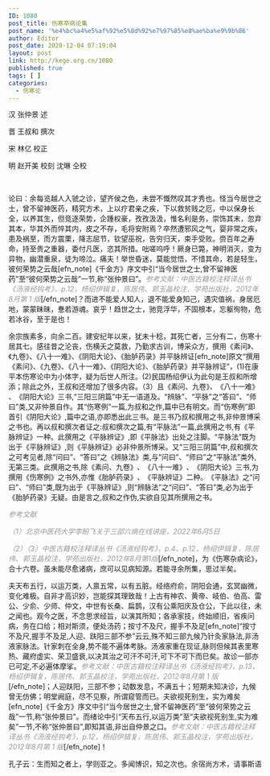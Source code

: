 ```yaml
---
ID: 1080
post_title: 伤寒卒病论集
post_name: '%e4%bc%a4%e5%af%92%e5%8d%92%e7%97%85%e8%ae%ba%e9%9b%86'
author: Editor
post_date: 2020-12-04 07:19:04
layout: post
link: http://kege.org.cn/1080
published: true
tags: [ ]
categories:
  - 伤寒论
---
```

<!-- wp:paragraph -->
<p>汉 张仲景 述</p>
<p>晋 王叔和 撰次</p>
<p>宋 林亿 校正</p>
<p>明 赵开美 校刻 沈琳 仝校</p>
<p>&nbsp;</p>
<p>论曰：余每览越人入虢之诊，望齐侯之色，未尝不慨然叹其才秀也。怪当今居世之士，曾不留神医药，精究方术，上以疗君亲之疾，下以救贫贱之厄，中以保身长全，以养其生，但竞逐荣势，企踵权豪，孜孜汲汲，惟名利是务，崇饰其末，忽弃其本，华其外而悴其内，皮之不存，毛将安附焉？卒然遭邪风之气，婴非常之疾，患及祸至，而方震栗，降志屈节，钦望巫祝，告穷归天，束手受败。赍百年之寿命，持至贵之重器，委付凡医，恣其所措。咄嗟呜呼！厥身已斃，神明消灭，变为异物，幽潜重泉，徒为啼泣。痛夫！举世昏迷，莫能觉悟，不惜其命，若是轻生，彼何荣势之云哉[efn_note]《千金方》序文中引“当今居世之士,曾不留神医药”至“彼何荣势之云哉”一节,称“张仲景曰”​。<span style="color: #999999;"><em>参考文献：中医古籍校注释译丛书《汤液经钩考》，p.12，杨绍伊辑复，陈居伟、郭玉晶校注，学苑出版社，2012年8月第 1 版</em></span>[/efn_note]？而进不能爱人知人，退不能爱身知己，遇灾值祸，身居厄地，蒙蒙昧昧，惷若游魂。哀乎！趋世之士，驰竞浮华，不固根本，忘躯徇物，危若冰谷，至于是也！</p>
<!-- /wp:paragraph -->

<!-- wp:paragraph --><!-- /wp:paragraph -->

<!-- wp:paragraph -->
<p>余宗族素多，向余二百。建安纪年以来，犹未十稔，其死亡者，三分有二，伤寒十居其七。感往昔之沦丧，伤横夭之莫救，乃勤求古训，博采众方，撰用《素问》、《九卷》、《八十一难》、《阴阳大论》、《胎胪药录》并平脉辨证[efn_note]原文“撰用《素问》、《九卷》、《八十一难》、《阴阳大论》、《胎胪药录》并平脉辨证”，(1)在康平本伤寒论中为小体字，疑为后世人所注。(2)民国杨绍伊认为此句是王叔和所增添；除此之外，王叔和还增加了很多内容。（3）且《素问、九卷​》、​《八十一难》​、​《阴阳大论》三书,“三阳三阴篇”中无一语道及。​“辨脉”​、​“平脉”之“答曰”​、​“师曰”类,又非仲景自作。其“伤寒例”一篇,为叔和之作,篇中已有明文。而“伤寒例”即首引《阴阳大论》,篇中之语,亦即悉出此三书。是三书乃叔和撰用之书,非仲景博采之书也。再以叔和撰次者证之:叔和撰次之篇,有“平脉法”一篇,此撰用之书,有《平脉辨证》一种。此撰用之《平脉辨证》,即《平脉法》出处之注脚。​“平脉法”既为出于《平脉辨证》,则《平脉辨证》必非仲景所博采。又“三阳三阴篇”中,叔和撰次之可考见者,除“问曰”​、​“答曰”之《辨脉法》类,与“问曰”​、​“师曰”之“平脉法”类外,无第三类。此撰用之书,除《素问、九卷​》​、​《八十一难》​、​《阴阳大论》三书,为撰用《伤寒例》之书外,亦惟《胎胪药录》​、​《平脉辨证》二种。​《平脉法》之“问曰”​、​“师曰”类,既为出于《平脉辨证》,则“辨脉法”之“问曰”​、​“答曰”类,必为出于《胎胪药录》无疑。由是言之,叔和之作伪,实欲自见其所撰用之书。</p>
<p><span style="color: #999999;"><em>参考文献</em></span></p>
<p><span style="color: #999999;"><em>（1）北京中医药大学李盼飞关于三部六病在线讲座，2022年6月5日</em></span></p>
<p><span style="color: #999999;"><em>（2）（3）中医古籍校注释译丛书《汤液经钩考》，p.4、p.12，杨绍伊辑复，陈居伟、郭玉晶校注，学苑出版社，2012年8月第1版</em></span>[/efn_note]，为《伤寒杂病论》，合十六卷。虽未能尽愈诸病，庶可以见病知源。若能寻余所集，思过半矣。</p>
<!-- /wp:paragraph -->

<!-- wp:paragraph -->
<p>夫天布五行，以运万类，人禀五常，以有五脏。经络府俞，阴阳会通，玄冥幽微，变化难极。自非才高识妙，岂能探其理致哉！上古有神农、黄帝、岐伯、伯高、雷公、少俞、少师、仲文，中世有长桑、扁鹊，汉有公乘阳庆及仓公，下此以往，未之闻也。观今之医，不念思求经旨，以演其所知；各承家技，终始顺旧，省疾问病，务在口给；相对斯须，便处汤药；按寸不及尺，握手不及足[efn_note]“按寸不及尺,握手不及足,人迎、趺阳三部不参”云云,殊不知三部九候乃针灸家脉法,非汤液家脉法。针家刺在全身,势不能不遍体考脉。汤液家重在现证,脉则但候其表里寒热、藏府虚实、荣卫盛衰,以决其治之可汗不可汗,可下不可下而巳矣。故诊一部亦已可定,不必遍体摩挲。<span style="color: #999999;"><em>参考文献：中医古籍校注释译丛书《汤液经钩考》，p.13，杨绍伊辑复，陈居伟、郭玉晶校注，学苑出版社，2012年8月第 1 版</em></span>[/efn_note]；人迎趺阳，三部不参；动数发息，不满五十；短期未知决诊，九候曾无仿佛；明堂阙庭，尽不见察，所谓窥管而已。夫欲视死别生，实为难矣[efn_note]《千金方》序文中引“当今居世之士,曾不留神医药”至“彼何荣势之云哉”一节,称“张仲景曰”​。而绪论中引“天布五行,以运万类”至“夫欲视死别生,实为难矣”一节,不称“张仲景曰”,即知其语,非出自仲景之口。<span style="color: #999999;"><em>参考文献：中医古籍校注释译丛书《汤液经钩考》，p.12，杨绍伊辑复，陈居伟、郭玉晶校注，学苑出版社，2012年8月第 1 版</em></span>[/efn_note]！</p>
<!-- /wp:paragraph -->

<!-- wp:paragraph --><!-- /wp:paragraph -->

<!-- wp:paragraph -->
<p>孔子云：生而知之者上，学则亚之。多闻博识，知之次也。余宿尚方术，请事斯语</p>
<!-- /wp:paragraph -->